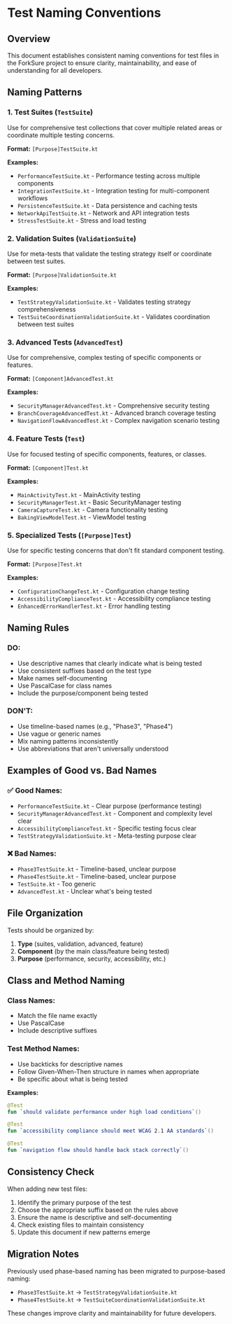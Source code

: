 # Test Naming Conventions

## Overview
This document establishes consistent naming conventions for test files in the ForkSure project to ensure clarity, maintainability, and ease of understanding for all developers.

## Naming Patterns

### 1. Test Suites (`TestSuite`)
Use for comprehensive test collections that cover multiple related areas or coordinate multiple testing concerns.

**Format:** `[Purpose]TestSuite.kt`

**Examples:**
- `PerformanceTestSuite.kt` - Performance testing across multiple components
- `IntegrationTestSuite.kt` - Integration testing for multi-component workflows
- `PersistenceTestSuite.kt` - Data persistence and caching tests
- `NetworkApiTestSuite.kt` - Network and API integration tests
- `StressTestSuite.kt` - Stress and load testing

### 2. Validation Suites (`ValidationSuite`)
Use for meta-tests that validate the testing strategy itself or coordinate between test suites.

**Format:** `[Purpose]ValidationSuite.kt`

**Examples:**
- `TestStrategyValidationSuite.kt` - Validates testing strategy comprehensiveness
- `TestSuiteCoordinationValidationSuite.kt` - Validates coordination between test suites

### 3. Advanced Tests (`AdvancedTest`)
Use for comprehensive, complex testing of specific components or features.

**Format:** `[Component]AdvancedTest.kt`

**Examples:**
- `SecurityManagerAdvancedTest.kt` - Comprehensive security testing
- `BranchCoverageAdvancedTest.kt` - Advanced branch coverage testing
- `NavigationFlowAdvancedTest.kt` - Complex navigation scenario testing

### 4. Feature Tests (`Test`)
Use for focused testing of specific components, features, or classes.

**Format:** `[Component]Test.kt`

**Examples:**
- `MainActivityTest.kt` - MainActivity testing
- `SecurityManagerTest.kt` - Basic SecurityManager testing
- `CameraCaptureTest.kt` - Camera functionality testing
- `BakingViewModelTest.kt` - ViewModel testing

### 5. Specialized Tests (`[Purpose]Test`)
Use for specific testing concerns that don't fit standard component testing.

**Format:** `[Purpose]Test.kt`

**Examples:**
- `ConfigurationChangeTest.kt` - Configuration change testing
- `AccessibilityComplianceTest.kt` - Accessibility compliance testing
- `EnhancedErrorHandlerTest.kt` - Error handling testing

## Naming Rules

### DO:
- Use descriptive names that clearly indicate what is being tested
- Use consistent suffixes based on the test type
- Make names self-documenting
- Use PascalCase for class names
- Include the purpose/component being tested

### DON'T:
- Use timeline-based names (e.g., "Phase3", "Phase4")
- Use vague or generic names
- Mix naming patterns inconsistently
- Use abbreviations that aren't universally understood

## Examples of Good vs. Bad Names

### ✅ Good Names:
- `PerformanceTestSuite.kt` - Clear purpose (performance testing)
- `SecurityManagerAdvancedTest.kt` - Component and complexity level clear
- `AccessibilityComplianceTest.kt` - Specific testing focus clear
- `TestStrategyValidationSuite.kt` - Meta-testing purpose clear

### ❌ Bad Names:
- `Phase3TestSuite.kt` - Timeline-based, unclear purpose
- `Phase4TestSuite.kt` - Timeline-based, unclear purpose
- `TestSuite.kt` - Too generic
- `AdvancedTest.kt` - Unclear what's being tested

## File Organization

Tests should be organized by:
1. **Type** (suites, validation, advanced, feature)
2. **Component** (by the main class/feature being tested)
3. **Purpose** (performance, security, accessibility, etc.)

## Class and Method Naming

### Class Names:
- Match the file name exactly
- Use PascalCase
- Include descriptive suffixes

### Test Method Names:
- Use backticks for descriptive names
- Follow Given-When-Then structure in names when appropriate
- Be specific about what is being tested

**Examples:**
```kotlin
@Test
fun `should validate performance under high load conditions`()

@Test
fun `accessibility compliance should meet WCAG 2.1 AA standards`()

@Test
fun `navigation flow should handle back stack correctly`()
```

## Consistency Check

When adding new test files:
1. Identify the primary purpose of the test
2. Choose the appropriate suffix based on the rules above
3. Ensure the name is descriptive and self-documenting
4. Check existing files to maintain consistency
5. Update this document if new patterns emerge

## Migration Notes

Previously used phase-based naming has been migrated to purpose-based naming:
- `Phase3TestSuite.kt` → `TestStrategyValidationSuite.kt`
- `Phase4TestSuite.kt` → `TestSuiteCoordinationValidationSuite.kt`

These changes improve clarity and maintainability for future developers. 
